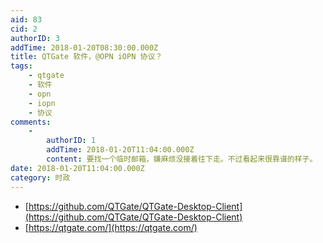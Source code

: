 ```yaml
---
aid: 83
cid: 2
authorID: 3
addTime: 2018-01-20T08:30:00.000Z
title: QTGate 软件，@OPN iOPN 协议？
tags:
    - qtgate
    - 软件
    - opn
    - iopn
    - 协议
comments:
    -
        authorID: 1
        addTime: 2018-01-20T11:04:00.000Z
        content: 要找一个临时邮箱，嫌麻烦没接着往下走。不过看起来很靠谱的样子。
date: 2018-01-20T11:04:00.000Z
category: 时政
---
```


*   [https://github.com/QTGate/QTGate-Desktop-Client](https://github.com/QTGate/QTGate-Desktop-Client)
*   [https://qtgate.com/](https://qtgate.com/)
